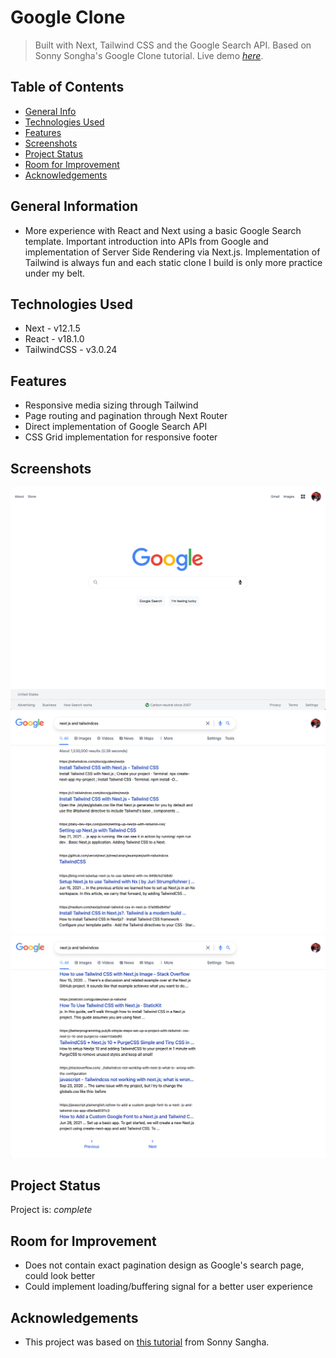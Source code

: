 # Google Clone
> Built with Next, Tailwind CSS and the Google Search API. Based on Sonny Songha's Google Clone tutorial.
> Live demo [_here_](https://google-clone-vert-nu.vercel.app).

## Table of Contents
* [General Info](#general-information)
* [Technologies Used](#technologies-used)
* [Features](#features)
* [Screenshots](#screenshots)
* [Project Status](#project-status)
* [Room for Improvement](#room-for-improvement)
* [Acknowledgements](#acknowledgements)


## General Information
- More experience with React and Next using a basic Google Search template. Important introduction into APIs from Google and implementation of Server Side Rendering via Next.js. Implementation of Tailwind is always fun and each static clone I build is only more practice under my belt.


## Technologies Used
- Next - v12.1.5
- React - v18.1.0
- TailwindCSS - v3.0.24

## Features
- Responsive media sizing through Tailwind
- Page routing and pagination through Next Router
- Direct implementation of Google Search API
- CSS Grid implementation for responsive footer


## Screenshots
![Search](./public/readme_screenshots/search.png)
![Result](./public/readme_screenshots/results.png)
![Result (Pagination)](./public/readme_screenshots/results-pagination.png)


## Project Status
Project is: _complete_ 


## Room for Improvement
- Does not contain exact pagination design as Google's search page, could look better
- Could implement loading/buffering signal for a better user experience


## Acknowledgements
- This project was based on [this tutorial](https://youtu.be/24xpTmaPOdY) from Sonny Sangha.
